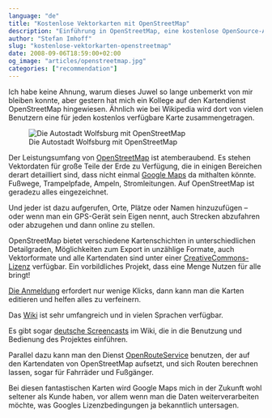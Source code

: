 ```yaml
---
language: "de"
title: "Kostenlose Vektorkarten mit OpenStreetMap"
description: "Einführung in OpenStreetMap, eine kostenlose OpenSource-Alternative zu Google Maps. Besonders, wenn man vektorbasierte Kartendaten in einem eigenen Projekt einsetzen möchte, ist OpenStreetMap eine fantastische Möglichkeit."
author: "Stefan Imhoff"
slug: "kostenlose-vektorkarten-openstreetmap"
date: 2008-09-06T18:59:00+02:00
og_image: "articles/openstreetmap.jpg"
categories: ["recommendation"]
---
```


Ich habe keine Ahnung, warum dieses Juwel so lange unbemerkt von mir bleiben konnte, aber gestern hat mich ein Kollege auf den Kartendienst OpenStreetMap hingewiesen. Ähnlich wie bei Wikipedia wird dort von vielen Benutzern eine für jeden kostenlos verfügbare Karte zusammengetragen.

<figure class="image-figure image-figure-border">
  <img src="/assets/images/articles/openstreetmap.jpg" alt="Die Autostadt Wolfsburg mit OpenStreetMap">
  <figcaption>
  Die Autostadt Wolfsburg mit OpenStreetMap
  </figcaption>
</figure>


Der Leistungsumfang von [OpenStreetMap](http://www.openstreetmap.org/ "OpenStreetMap") ist atemberaubend. Es stehen Vektordaten für große Teile der Erde zu Verfügung, die in einigen Bereichen derart detailliert sind, dass nicht einmal [Google Maps](https://maps.google.de/ "Google Maps") da mithalten könnte. Fußwege, Trampelpfade, Ampeln, Stromleitungen. Auf OpenStreetMap ist geradezu alles eingezeichnet.

Und jeder ist dazu aufgerufen, Orte, Plätze oder Namen hinzuzufügen – oder wenn man ein GPS-Gerät sein Eigen nennt, auch Strecken abzufahren oder abzugehen und dann online zu stellen.

OpenStreetMap bietet verschiedene Kartenschichten in unterschiedlichen Detailgraden, Möglichkeiten zum Export in unzählige Formate, auch Vektorformate und alle Kartendaten sind unter einer [CreativeCommons-Lizenz](https://creativecommons.org/licenses/by-sa/2.0/ "Creative Commons Attribution-Share Alike 2.0 Generic") verfügbar. Ein vorbildliches Projekt, dass eine Menge Nutzen für alle bringt!

[Die Anmeldung](https://www.openstreetmap.org/user/new) erfordert nur wenige Klicks, dann kann man die Karten editieren und helfen alles zu verfeinern.

Das [Wiki](https://wiki.openstreetmap.org/wiki/Main_Page) ist sehr umfangreich und in vielen Sprachen verfügbar.

Es gibt sogar [deutsche Screencasts](https://wiki.openstreetmap.org/wiki/WikiProject_Germany/Screencasts) im Wiki, die in die Benutzung und Bedienung des Projektes einführen.

Parallel dazu kann man den Dienst [OpenRouteService](https://openrouteservice.org/ "OpenLS Route Service with free OSM data") benutzen, der auf den Kartendaten von OpenStreetMap aufsetzt, und sich Routen berechnen lassen, sogar für Fahrräder und Fußgänger.

Bei diesen fantastischen Karten wird Google Maps mich in der Zukunft wohl seltener als Kunde haben, vor allem wenn man die Daten weiterverarbeiten möchte, was Googles Lizenzbedingungen ja bekanntlich untersagen.
